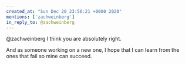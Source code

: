 ```yaml
---
created_at: "Sun Dec 20 23:56:21 +0000 2020"
mentions: ['zachweinberg']
in_reply_to: @zachweinberg
---
```


@zachweinberg I think you are absolutely right.

And as someone working on a new one, I hope that I can learn from the ones that fail so mine can succeed.